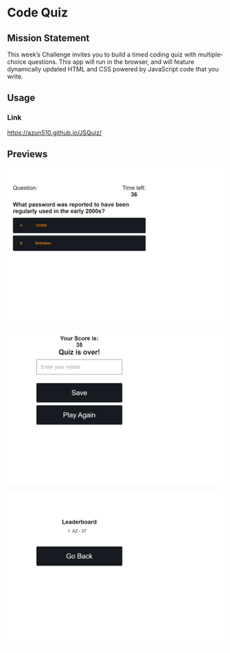 # Code Quiz

## Mission Statement
This week’s Challenge invites you to build a timed coding quiz with multiple-choice questions. 
This app will run in the browser, and will feature dynamically updated HTML and CSS powered by JavaScript code that you write.

## Usage

### Link

https://azun510.github.io/JSQuiz/

## Previews
![Screenshot](./assets/images/QuizScreenshot.png)

![Screenshot](./assets/images/Results.png)

![Screenshot](./assets/images/leaderboard.png)
